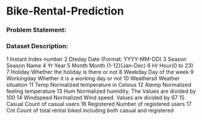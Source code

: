# Bike-Rental-Prediction

### Problem Statement:


### Dataset Description:
1	Instant	Index number
2	Dteday	Date (Format: YYYY-MM-DD)
3	Season	Season Name
4	Yr	Year
5	Month	Month (1-12)(Jan-Dec)
6	Hr	Hour(0 to 23)
7	Holiday	Whether the holiday is there or not
8	Weekday	Day of the week
9	Workingday	Whether it is a working day or not
10	Weathersit	Weather situation
11	Temp	Normalized temperature in Celsius
12	Atemp	Normalized feeling temperature
13	Hum	Normalized humidity. The Values are divided by 100
14	Windspeed	Normalized Wind speed. Values are divided by 67
15	Casual	Count of casual users
16	Registered	Number of registered users
17	Cnt	Count of total rental biked including both casual and registered

